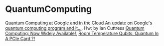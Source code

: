 # QuantumComputing
[Quantum Computing at Google and in the Cloud An update on Google's quantum computing program and it…](https://youtu.be/pAug8JSfAvA), Hw: by Ian Cuttress [Quantum Computing: Now Widely Available!](https://youtu.be/laqpfQ8-jFI), [Room Temperature Qubits: Quantum In A PCIe Card ?!](https://youtu.be/9qCfr3E7s3k)
